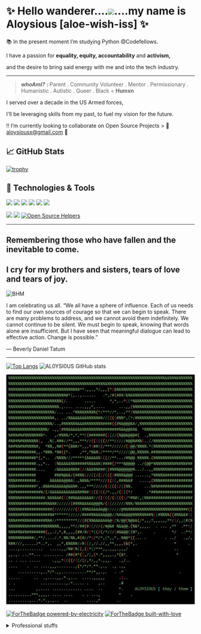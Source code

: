 # ✨ Hello wanderer....<img src="https://raw.githubusercontent.com/MartinHeinz/MartinHeinz/master/wave.gif" width="30px">....my name is Aloysious [aloe-wish-iss] ✨

:books: In the present moment I’m studying Python @Codefellows. 

I have a passion for **equality, equity, accountability** and **activism,**

and the desire to bring said energy with me and into the tech industry.

----

> ***whoAmI?*** **:** Parent . Community Volunteer . Mentor . Permissionary . Humanistic . Autistic . Queer . Black = **Humxn**

I served over a decade in the US Armed forces,

I'll be leveraging skills from my past, to fuel my vision for the future.



:bangbang: I’m currently looking to collaborate on Open Source Projects > :email: [aloysiousx@gmail.com](mailto:aloysiousx@gmail.com) :email:



## &#x1f4c8; GitHub Stats 
[![trophy](https://github-profile-trophy.vercel.app/?username=AL0YSI0US&theme=onedark=row=1&column=7)](https://github.com/AL0YSI0US/github-profile-trophy)




## 🔧 Technologies & Tools
![](https://img.shields.io/badge/OS-Linux-informational?style=flat&logo=linux&logoColor=white&color=2bbc8a) ![](https://img.shields.io/badge/Shell-Bash-informational?style=flat&logo=gnu-bash&logoColor=white&color=2bbc8a)  ![](https://img.shields.io/badge/Code-Vue-informational?style=flat&logo=vue.js&logoColor=white&color=2bbc8a) ![](https://img.shields.io/badge/Tools-Docker-informational?style=flat&logo=docker&logoColor=white&color=2bbc8a) ![](https://img.shields.io/badge/Tools-Red_Hat_OpenShift-informational?style=flat&logo=red-hat-open-shift&logoColor=white&color=2bbc8a) ![](https://img.shields.io/badge/Tools-Kubernetes-informational?style=flat&logo=kubernetes&logoColor=white&color=2bbc8a)

 ![](https://img.shields.io/badge/Code-JavaScript-informational?style=flat&logo=javascript&logoColor=white&color=2bbc8a) ![](https://img.shields.io/badge/Code-Python-informational?style=flat&logo=python&logoColor=white&color=2bbc8a)  [![Open Source Helpers](https://www.codetriage.com/microsoft/vscode/badges/users.svg)](https://www.codetriage.com/microsoft/vscode)

----

<!--
       BLACK HISTORY MONTH
-->


## Remembering those who have fallen and the inevitable to come.
## I cry for my brothers and sisters, tears of love and tears of joy.

![BHM](https://caplanc.org/wp-content/uploads/2021/02/BHM.jpg)

I am celebrating us all.
“We all have a sphere of influence. Each of us needs to find our own sources of courage so that we can begin to speak. There are many problems to address, and we cannot avoid them indefinitely. We cannot continue to be silent. We must begin to speak, knowing that words alone are insufficient. But I have seen that meaningful dialogue can lead to effective action. Change is possible.”

― Beverly Daniel Tatum

----
[![Top Langs](https://github-readme-stats.vercel.app/api/top-langs/?username=AL0YSI0US)](https://github.com/AL0YSI0US/github-readme-stats) ![AL0YSI0US GitHub stats](https://github-readme-stats.vercel.app/api?username=AL0YSI0US&show_icons=true&theme=cobalt)
<a href="https://github.com/AL0YSI0US/AL0YSI0US">

![myFace](https://github.com/AL0YSI0US/about-me/raw/main/img/aloysiousAltered.JPG?raw=true)

[![ForTheBadge powered-by-electricity](http://ForTheBadge.com/images/badges/powered-by-electricity.svg)](http://ForTheBadge.com) [![ForTheBadge built-with-love](http://ForTheBadge.com/images/badges/built-with-love.svg)](https://GitHub.com/AL0YSI0US/)

<details>   
  <summary markdown="span">Professional stuffs</summary>
  
  ![pointRight](https://encrypted-tbn0.gstatic.com/images?q=tbn:ANd9GcRvLaM_kR6bHmCQW7gvyEfvWijx3tqNbNa0xA&usqp=CAU) [Linkedin](https://www.linkedin.com/in/a-todd-charliemike/)
  

</details>






<!--
**AL0YSI0US/AL0YSI0US** is a ✨ _special_ ✨ repository because its `README.md` (this file) appears on your GitHub profile.

<details>
  <summary markdown="span">:space_invader:</summary>

To make an inline link open in a new tab, you can add {:target="_blank"} to the end. Ex: [Text to display](link){:target="_blank"}

| Default aligned | Left aligned | Center aligned  | Right aligned  |
|-----------------|:-------------|:---------------:|---------------:|
| First body part | Second cell  | Third cell      | fourth cell    |
| Second line     | foo          | **strong**      | baz            |
| Third line      | quux         | baz             | bar            |
|-----------------+--------------+-----------------+----------------|
| Second body     |              |                 |                |
| 2nd line        |              |                 |                |
|-----------------+--------------+-----------------+----------------|
| Third body      |              |                 | Foo            |
{: .custom-class #custom-id}

- 🔭 I’m currently working on ...
- 🤔 I’m looking for help with ...
- 💬 Ask me about ...
- 📫 How to reach me: ...
- 😄 Pronouns: ...
- ⚡ Fun fact: ...
-->
